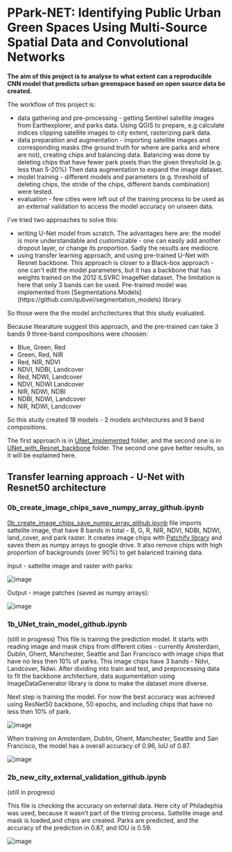 <h1> PPark-NET: Identifying Public Urban Green Spaces Using Multi-Source Spatial Data and Convolutional Networks </h1>
 
<b>The aim of this project is to analyse to what extent can a reproducible CNN model that predicts urban greenspace based on open source data be created.</b> 
 
The workflow of this project is:
<ul>
<li>data gathering and pre-processing - getting Sentinel satellite images from Earthexplorer, and parks data. Using QGIS to prepare, e.g calculate indices clipping satellite images to city extent, rasterizing park data. </li>
<li>data preparation and augmentation - importing satellite images and corresponding masks (the ground truth for where are parks and where are not), creating chips and balancing data. Balancing was done by deleting chips that have fewer park pixels than the given threshold (e.g. less than 5-20%) Then data augmentation to expand the image dataset. </li>
<li>model training - different models and parameters (e.g. threshold of deleting chips, the stride of the chips, different bands combination) were tested. </li>
<li>evaluation - few cities were left out of the training process to be used as an external validation to access the model accuracy on unseen data.</li>
</ul>
  
I've tried two approaches to solve this:
<ul>
<li> writing U-Net model from scratch. The advantages here are: the model is more understandable and customizable - one can easily add another dropout layer, or change its proportion. Sadly the results are mediocre. </li>
<li> using transfer learning approach, and using pre-trained U-Net with Resnet backbone. This approach is closer to a Black-box approach - one can't edit the model parameters, but it has a backbone that has weights trained on the 2012 ILSVRC ImageNet dataset. The limitation is here that only 3 bands can be used. Pre-trained model was implemented from [Segmentations Models](https://github.com/qubvel/segmentation_models) library.
</ul>

So those were the the model archcitectures that this study evaluated.

Because litearature suggest this approach, and the pre-trained can take 3 bands 9 three-band compositions were choosen:
<ul>
<li>Blue, Green, Red </li>
<li>Green, Red, NIR</li>
<li>Red, NIR, NDVI</li>
<li>NDVI, NDBI, Landcover</li>
<li>Red, NDWI, Landcover</li>
<li>NDVI, NDWI Landcover</li>
<li>NIR, NDWI, NDBI</li>
<li>NDBI, NDWI, Landcover</li>
<li>NIR, NDWI, Landcover</li>
</ul>

So this study created 18 models - 2 models architectures and 9 band compositions.
 
The first approach is in [UNet_implemented](https://github.com/mar-koz22/Park-NET-identifying-Urban-parks-using-multi-source-spatial-data-and-Geo-AI/tree/main/Marta's-approach/UNet_implemented) folder, and the second one is in [UNet_with_Resnet_backbone](https://github.com/mar-koz22/Park-NET-identifying-Urban-parks-using-multi-source-spatial-data-and-Geo-AI/tree/main/Marta's-approach/UNet_with_Resnet_backbone) folder.
The second one gave better results, so it will be explained here.


<h2>Transfer learning approach - U-Net with Resnet50 architecture </h2>

<h3> 0b_create_image_chips_save_numpy_array_github.ipynb </h3> 

[0b_create_image_chips_save_numpy_array_github.ipynb](https://github.com/mar-koz22/Park-NET-identifying-Urban-parks-using-multi-source-spatial-data-and-Geo-AI/blob/main/Marta's-approach/UNet_with_Resnet_backbone/0b_create_image_chips_save_numpy_array_github.ipynb) file imports sattelite image, that have 8 bands in total - B, G, R, NIR, NDVI, NDBI, NDWI, land_cover, and park raster. It creates image chips with [Patchify library](https://pypi.org/project/patchify/) and saves them as numpy arrays to google drive. It also remove chips with high proportion of backgrounds (over 90%) to get balanced training data. 
 
Input - sattelite image and raster with parks:

![image](https://user-images.githubusercontent.com/79871387/168478919-4290f769-7580-440b-be7f-c7b30a6f8901.png)

Output - image patches (saved as numpy arrays):

![image](https://user-images.githubusercontent.com/79871387/168479179-0e84e309-38f9-4c04-b750-185401792654.png)


<h3> 1b_UNet_train_model_github.ipynb </h3>
(still in progress)
This file is training the prediction model. It starts with reading image and mask chips from different cities - currently Amsterdam, Dublin, Ghent, Manchester, Seattle and San Francisco with image chips that have no less then 10% of parks. This image chips have 3 bands - Ndvi, Landcover, Ndwi. After dividing into train and test, and preprocessing data to fit the backbone architecture, data augumentation using ImageDataGenerator library is done to make the dataset more diverse.

Next step is training the model. For now the best accuracy was achieved using ResNet50 backbone, 50 epochs, and including chips that have no less then 10% of park. 

![image](https://user-images.githubusercontent.com/79871387/172175542-9455bb59-2ecb-4bc7-8b08-5e6e97f375b9.png)

When training on Amsterdam, Dublin, Ghent, Manchester, Seattle and San Francisco, the model has a overall accuracy of 0.96, IoU of 0.87.

![image](https://user-images.githubusercontent.com/79871387/172175945-aa16cbf6-1e67-44cd-a4ba-3dc10e95ff1d.png)


<h3> 2b_new_city_external_validation_github.ipynb </h3>
(still in progress)

This file is checking the accuracy on external data. Here city of Philadephia was used, because it wasn't part of the trining process. Sattelite image and mask is loaded,and chips are created. Parks are predicted, and the accuracy of the prediction in 0.87, and IOU is 0.59.

![image](https://user-images.githubusercontent.com/79871387/172181598-df2aec14-3c43-4b63-b3ec-a7ed9a0ddcf1.png)

